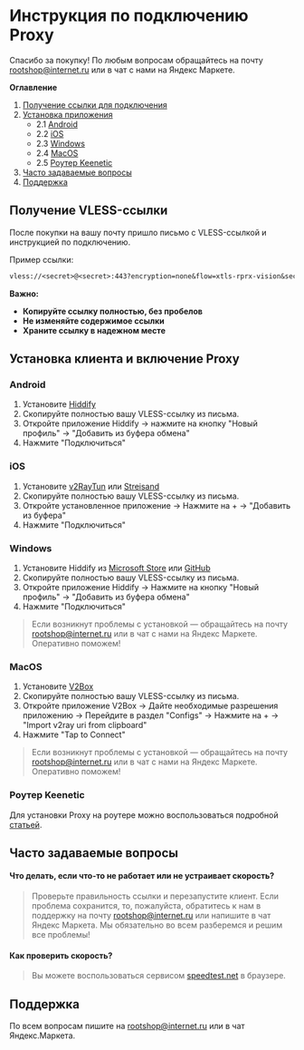 # Инструкция по подключению Proxy

Спасибо за покупку! По любым вопросам обращайтесь на почту [rootshop@internet.ru](mailto:rootshop@internet.ru) или в чат с нами на Яндекс Маркете. 

**Оглавление**
1. [Получение ссылки для подключения](#получение-vless-ссылки)
2. [Установка приложения](#установка-клиента-и-включение-proxy)
   - 2.1 [Android](#android)
   - 2.2 [iOS](#ios)
   - 2.3 [Windows](#windows)
   - 2.4 [MacOS](#macos)
   - 2.5 [Роутер Keenetic](#роутер-keenetic)
3. [Часто задаваемые вопросы](#часто-задаваемые-вопросы)
4. [Поддержка](#поддержка)

## Получение VLESS-ссылки
После покупки на вашу почту пришло письмо с VLESS-ссылкой и инструкцией по подключению.

Пример ссылки:
```txt
vless://<secret>@<secret>:443?encryption=none&flow=xtls-rprx-vision&security=reality&sni=www.tradingview.com&fp=chrome&pbk=<secret>&sid=<secret>&type=tcp#Client
```

**Важно:**
- **Копируйте ссылку полностью, без пробелов**
- **Не изменяйте содержимое ссылки**
- **Храните ссылку в надежном месте**


## Установка клиента и включение Proxy

### Android
1. Установите [Hiddify](https://play.google.com/store/apps/details?id=app.hiddify.com&pcampaignid=web_share)
2. Скопируйте полностью вашу VLESS-ссылку из письма.
3. Откройте приложение Hiddify -> нажмите на кнопку "Новый профиль" -> "Добавить из буфера обмена"
4. Нажмите "Подключиться"

### iOS
1. Установите [v2RayTun](https://apps.apple.com/ru/app/v2raytun/id6476628951) или [Streisand](https://apps.apple.com/ru/app/streisand/id6450534064)
2. Скопируйте полностью вашу VLESS-ссылку из письма.
3. Откройте установленное приложение -> Нажмите на + -> "Добавить из буфера"
4. Нажмите "Подключиться"

### Windows
1. Установите Hiddify из [Microsoft Store](https://apps.microsoft.com/detail/9pdfnl3qv2s5?hl=ru-RU&gl=RU) или [GitHub](https://github.com/hiddify/hiddify-app/releases)
2. Скопируйте полностью вашу VLESS-ссылку из письма.
3. Откройте приложение Hiddify -> Нажмите на кнопку "Новый профиль" -> "Добавить из буфера обмена"
4. Нажмите "Подключиться"

> Если возникнут проблемы с установкой — обращайтесь на почту [rootshop@internet.ru](mailto:rootshop@internet.ru) или в чат с нами на Яндекс Маркете. Оперативно поможем!

### MacOS
1. Установите [V2Box](https://apps.apple.com/ru/app/v2box-v2ray-client/id6446814690)
2. Скопируйте полностью вашу VLESS-ссылку из письма.
3. Откройте приложение V2Box -> Дайте необходимые разрешения приложению -> Перейдите в раздел "Configs" -> Нажмите на + -> "Import v2ray uri from clipboard"
4. Нажмите "Tap to Connect"

> Если возникнут проблемы с установкой — обращайтесь на почту [rootshop@internet.ru](mailto:rootshop@internet.ru) или в чат с нами на Яндекс Маркете. Оперативно поможем!

### Роутер Keenetic
Для установки Proxy на роутере можно воспользоваться подробной [статьей](https://rockblack.pro/vpn/dopolnitelno/vless-keenetic).

## Часто задаваемые вопросы
#### Что делать, если что-то не работает или не устраивает скорость?
> Проверьте правильность ссылки и перезапустите клиент. Если проблема сохранится, то, пожалуйста, обратитесь к нам в поддержку на почту [rootshop@internet.ru](mailto:rootshop@internet.ru) или напишите в чат Яндекс Маркета. Мы обязательно во всем разберемся и решим все проблемы! 

#### Как проверить скорость?
> Вы можете воспользоваться сервисом [speedtest.net](https://speedtest.net) в браузере.


## Поддержка
По всем вопросам пишите на rootshop@internet.ru или в чат Яндекс.Маркета.
